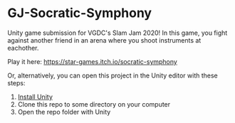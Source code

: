 # GJ-Socratic-Symphony
Unity game submission for VGDC's Slam Jam 2020! In this game, you fight against another friend in an arena where you shoot instruments at eachother.

Play it here: https://star-games.itch.io/socratic-symphony

Or, alternatively, you can open this project in the Unity editor with these steps:
1. [Install Unity](https://unity.com/)
2. Clone this repo to some directory on your computer
3. Open the repo folder with Unity
